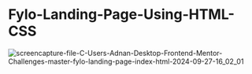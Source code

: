 # Fylo-Landing-Page-Using-HTML-CSS
![screencapture-file-C-Users-Adnan-Desktop-Frontend-Mentor-Challenges-master-fylo-landing-page-index-html-2024-09-27-16_02_01](https://github.com/user-attachments/assets/d3957f69-178c-4a1f-ae66-fbb1fa0ff6a2)
